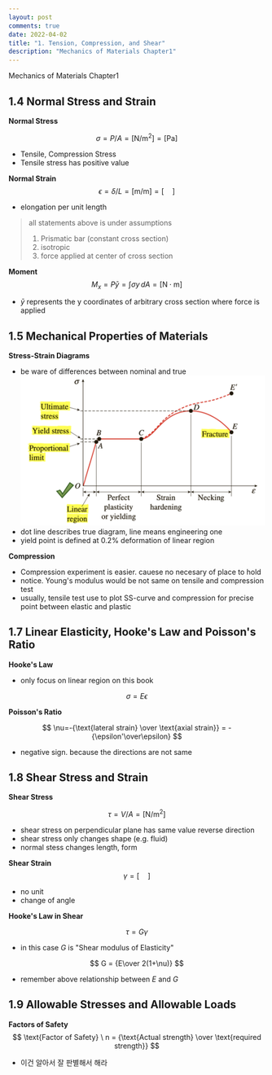```yaml
---
layout: post
comments: true
date: 2022-04-02
title: "1. Tension, Compression, and Shear"
description: "Mechanics of Materials Chapter1"
---
```


Mechanics of Materials Chapter1

## 1.4 Normal Stress and Strain

__Normal Stress__

$$
\sigma = P/A =[\text{N/m}^2] = [\text{Pa}]
$$
- Tensile, Compression Stress
- Tensile stress has positive value

__Normal Strain__
$$
\epsilon = \delta / L = [\text{m/m}] = [\quad]
$$
- elongation per unit length

> all statements above is under assumptions  
> 1. Prismatic bar (constant cross section)
> 2. isotropic
> 3. force applied at center of cross section

__Moment__
$$
M_x = P\bar{y} = \int \sigma y \,dA = [\text{N} \cdot \text{m}]
$$
- $\bar{y}$ represents the y coordinates of arbitrary cross section where force is applied 

## 1.5 Mechanical Properties of Materials

__Stress-Strain Diagrams__
- be ware of differences between nominal and true 
![_config.yml](/images/MechanicsOfMaterials/SS_diagram.png)
- dot line describes true diagram, line means engineering one
- yield point is defined at 0.2% deformation of linear region

__Compression__

- Compression experiment is easier. cauese no necesary of place to hold
- notice. Young's modulus would be not same on tensile and compression test
- usually, tensile test use to plot SS-curve and compression for precise point between elastic and plastic

## 1.7 Linear Elasticity, Hooke's Law and Poisson's Ratio

__Hooke's Law__

- only focus on linear region on this book
  
$$
\sigma = E \epsilon
$$

__Poisson's Ratio__

$$
\nu=-{\text{lateral strain} \over \text{axial strain}} = -{\epsilon'\over\epsilon}
$$

- negative sign. because the directions are not same


## 1.8 Shear Stress and Strain

__Shear Stress__

$$
\tau = V/A = [\text{N}/\text{m}^2]
$$
- shear stress on perpendicular plane has same value reverse direction
- shear stress only changes shape (e.g. fluid)
- normal stess changes length, form

__Shear Strain__
$$
\gamma = [\quad]
$$

- no unit
- change of angle

__Hooke's Law in Shear__

$$
\tau = G \gamma
$$
- in this case $G$ is "Shear modulus of Elasticity"

$$
G = {E\over 2(1+\nu)}
$$
- remember above relationship between $E$ and $G$

## 1.9 Allowable Stresses and Allowable Loads

__Factors of Safety__
$$
\text{Factor of Safety} \ n = {\text{Actual strength} \over \text{required strength}} 
$$

- 이건 알아서 잘 판별해서 해라